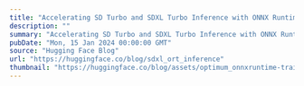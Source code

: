 ```yaml
---
title: "Accelerating SD Turbo and SDXL Turbo Inference with ONNX Runtime and Olive"
description: ""
summary: "Accelerating SD Turbo and SDXL Turbo Inference with ONNX Runtime and Olive Introduction SD Turbo and..."
pubDate: "Mon, 15 Jan 2024 00:00:00 GMT"
source: "Hugging Face Blog"
url: "https://huggingface.co/blog/sdxl_ort_inference"
thumbnail: "https://huggingface.co/blog/assets/optimum_onnxruntime-training/thumbnail.png"
---
```


